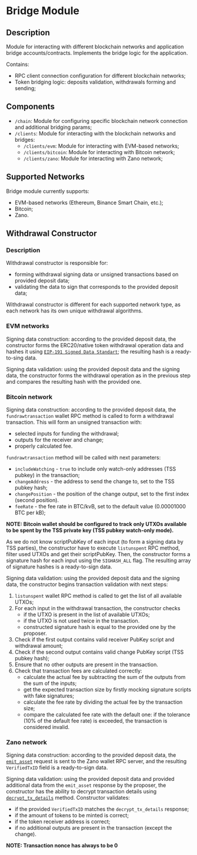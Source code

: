 # Bridge Module

## Description
Module for interacting with different blockchain networks and application bridge accounts/contracts.
Implements the bridge logic for the application.

Contains:
- RPC client connection configuration for different blockchain networks;
- Token bridging logic: deposits validation, withdrawals forming and sending;

## Components
- `/chain`: Module for configuring specific blockchain network connection and additional bridging params;
- `/clients`: Module for interacting with the blockchain networks and bridges:
  - `/clients/evm`: Module for interacting with EVM-based networks;
  - `/clients/bitcoin`: Module for interacting with Bitcoin network;
  - `/clients/zano`: Module for interacting with Zano network;

## Supported Networks
Bridge module currently supports:
- EVM-based networks (Ethereum, Binance Smart Chain, etc.);
- Bitcoin;
- Zano.

## Withdrawal Constructor 

### Description
Withdrawal constructor is responsible for:
- forming withdrawal signing data or unsigned transactions based on provided deposit data;
- validating the data to sign that corresponds to the provided deposit data;

Withdrawal constructor is different for each supported network type, as each network has its own unique withdrawal algorithms.

### EVM networks
Signing data construction: according to the provided deposit data, the constructor forms the ERC20/native token withdrawal operation data and hashes it using [`EIP-191 Signed Data Standart`](https://eips.ethereum.org/EIPS/eip-191); the resulting hash is a ready-to-sing data.

Signing data validation: using the provided deposit data and the signing data, the constructor forms the withdrawal operation as in the previous step and compares the resulting hash with the provided one.

### Bitcoin network
Signing data construction: according to the provided deposit data, the `fundrawtransaction` wallet RPC method is called to form a withdrawal transaction.
This will form an unsigned transaction with:
  - selected inputs for funding the withdrawal;
  - outputs for the receiver and change;
  - properly calculated fee.

`fundrawtransaction` method will be called with next parameters:
  - `includeWatching` - `true` to include only watch-only addresses (TSS pubkey) in the transaction;
  - `changeAddress` - the address to send the change to, set to the TSS pubkey hash;
  - `changePosition` - the position of the change output, set to the first index (second position).
  - `feeRate` - the fee rate in BTC/kvB, set to the default value (0.00001000 BTC per kB);

**NOTE: Bitcoin wallet should be configured to track only UTXOs available to be spent by the TSS private key (TSS pubkey watch-only mode).**

As we do not know scriptPubKey of each input (to form a signing data by TSS parties), the constructor have to execute `listunspent` RPC method, filter used UTXOs and get their scriptPubKey.
Then, the constructor forms a signature hash for each input using the `SIGHASH_ALL` flag.
The resulting array of signature hashes is a ready-to-sign data.

Signing data validation: using the provided deposit data and the signing data, the constructor begins transaction validation with next steps:
1. `listunspent` wallet RPC method is called to get the list of all available UTXOs;
2. For each input in the withdrawal transaction, the constructor checks 
   - if the UTXO is present in the list of available UTXOs;
   - if the UTXO is not used twice in the transaction.
   - constructed signature hash is equal to the provided one by the proposer.
3. Check if the first output contains valid receiver PubKey script and withdrawal amount;
4. Check if the second output contains valid change PubKey script (TSS pubkey hash);
5. Ensure that no other outputs are present in the transaction.
6. Check that transaction fees are calculated correctly:
   - calculate the actual fee by subtracting the sum of the outputs from the sum of the inputs;
   - get the expected transaction size by firstly mocking signature scripts with fake signatures;
   - calculate the fee rate by dividing the actual fee by the transaction size;
   - compare the calculated fee rate with the default one: if the tolerance (10% of the default fee rate) is exceeded, the transaction is considered invalid.

### Zano network
Signing data construction: according to the provided deposit data, the [`emit_asset`](https://docs.zano.org/docs/build/rpc-api/wallet-rpc-api/emit_asset/) request is sent to the Zano wallet RPC server, and the resulting `VerifiedTxID` field is a ready-to-sign data.

Signing data validation: using the provided deposit data and provided additional data from the `emit_asset` response by the proposer, the constructor has the ability to decrypt transaction details using [`decrypt_tx_details`](https://docs.zano.org/docs/build/rpc-api/daemon-rpc-api/decrypt_tx_details) method. 
Constructor validates:
  - if the provided `VerifiedTxID` matches the `decrypt_tx_details` response;
  - if the amount of tokens to be minted is correct;
  - if the token receiver address is correct;
  - if no additional outputs are present in the transaction (except the change).

**NOTE: Transaction nonce has always to be 0**